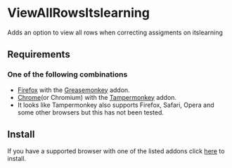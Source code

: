 # ViewAllRowsItslearning
Adds an option to view all rows when correcting assigments on itslearning

## Requirements
### One of the following combinations
- [Firefox](https://www.mozilla.org/firefox) with the [Greasemonkey](https://addons.mozilla.org/en-US/firefox/addon/greasemonkey/) addon.
- [Chrome](https://www.google.com/chrome)(or Chromium) with the [Tampermonkey](https://tampermonkey.net/) addon.
- It looks like Tampermonkey also supports Firefox, Safari, Opera and some other browsers but this has not been tested.

## Install
If you have a supported browser with one of the listed addons click [here](https://raw.githubusercontent.com/s111/ViewAllRowsItslearning/master/ViewAllRowsItslearning.user.js) to install.

